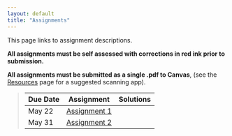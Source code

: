 ```yaml
---
layout: default
title: "Assignments"
---
```


This page links to assignment descriptions.

**All assignments must be self assessed with corrections in red ink prior to submission.**

**All assignments must be submitted as a single .pdf to Canvas**, (see the [Resources](../resources.html) page for a suggested scanning app).

> Due Date |                Assignment                                | Solutions                                               |
> -------- | -------------------------------------------------------- | ------------------------------------------------------- |
> May 22    | [Assignment 1](../assign/assign01.html)                  |  |
> May 31    | [Assignment 2](../assign/assign02.html)                  |  |
